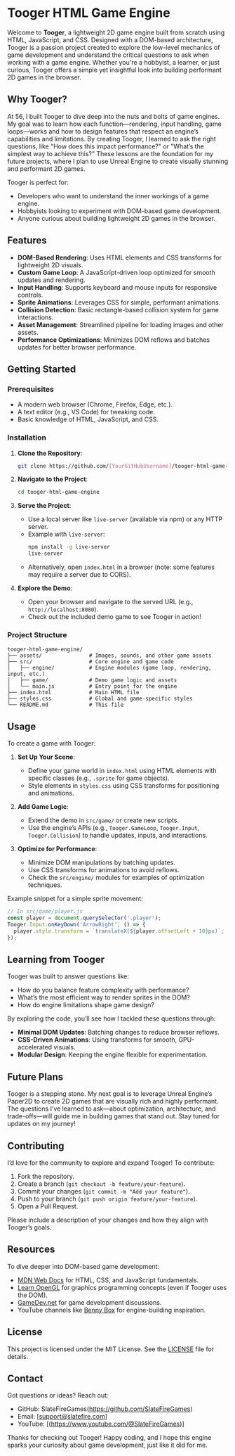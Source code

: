 # Tooger HTML Game Engine

Welcome to **Tooger**, a lightweight 2D game engine built from scratch using HTML, JavaScript, and CSS. Designed with a DOM-based architecture, Tooger is a passion project created to explore the low-level mechanics of game development and understand the critical questions to ask when working with a game engine. Whether you're a hobbyist, a learner, or just curious, Tooger offers a simple yet insightful look into building performant 2D games in the browser.

## Why Tooger?

At 56, I built Tooger to dive deep into the nuts and bolts of game engines. My goal was to learn how each function—rendering, input handling, game loops—works and how to design features that respect an engine’s capabilities and limitations. By creating Tooger, I learned to ask the right questions, like "How does this impact performance?" or "What’s the simplest way to achieve this?" These lessons are the foundation for my future projects, where I plan to use Unreal Engine to create visually stunning and performant 2D games.

Tooger is perfect for:
- Developers who want to understand the inner workings of a game engine.
- Hobbyists looking to experiment with DOM-based game development.
- Anyone curious about building lightweight 2D games in the browser.

## Features

- **DOM-Based Rendering**: Uses HTML elements and CSS transforms for lightweight 2D visuals.
- **Custom Game Loop**: A JavaScript-driven loop optimized for smooth updates and rendering.
- **Input Handling**: Supports keyboard and mouse inputs for responsive controls.
- **Sprite Animations**: Leverages CSS for simple, performant animations.
- **Collision Detection**: Basic rectangle-based collision system for game interactions.
- **Asset Management**: Streamlined pipeline for loading images and other assets.
- **Performance Optimizations**: Minimizes DOM reflows and batches updates for better browser performance.

## Getting Started

### Prerequisites
- A modern web browser (Chrome, Firefox, Edge, etc.).
- A text editor (e.g., VS Code) for tweaking code.
- Basic knowledge of HTML, JavaScript, and CSS.

### Installation
1. **Clone the Repository**:
   ```bash
   git clone https://github.com/[YourGitHubUsername]/tooger-html-game-engine.git
   ```
2. **Navigate to the Project**:
   ```bash
   cd tooger-html-game-engine
   ```
3. **Serve the Project**:
   - Use a local server like `live-server` (available via npm) or any HTTP server.
   - Example with `live-server`:
     ```bash
     npm install -g live-server
     live-server
     ```
   - Alternatively, open `index.html` in a browser (note: some features may require a server due to CORS).

4. **Explore the Demo**:
   - Open your browser and navigate to the served URL (e.g., `http://localhost:8080`).
   - Check out the included demo game to see Tooger in action!

### Project Structure
```
tooger-html-game-engine/
├── assets/               # Images, sounds, and other game assets
├── src/                  # Core engine and game code
│   ├── engine/           # Engine modules (game loop, rendering, input, etc.)
│   ├── game/             # Demo game logic and assets
│   └── main.js           # Entry point for the engine
├── index.html            # Main HTML file
├── styles.css            # Global and game-specific styles
└── README.md             # This file
```

## Usage

To create a game with Tooger:
1. **Set Up Your Scene**:
   - Define your game world in `index.html` using HTML elements with specific classes (e.g., `.sprite` for game objects).
   - Style elements in `styles.css` using CSS transforms for positioning and animations.

2. **Add Game Logic**:
   - Extend the demo in `src/game/` or create new scripts.
   - Use the engine’s APIs (e.g., `Tooger.GameLoop`, `Tooger.Input`, `Tooger.Collision`) to handle updates, inputs, and interactions.

3. **Optimize for Performance**:
   - Minimize DOM manipulations by batching updates.
   - Use CSS transforms for animations to avoid reflows.
   - Check the `src/engine/` modules for examples of optimization techniques.

Example snippet for a simple sprite movement:
```javascript
// In src/game/player.js
const player = document.querySelector('.player');
Tooger.Input.onKeyDown('ArrowRight', () => {
  player.style.transform = `translateX(${player.offsetLeft + 10}px)`;
});
```

## Learning from Tooger

Tooger was built to answer questions like:
- How do you balance feature complexity with performance?
- What’s the most efficient way to render sprites in the DOM?
- How do engine limitations shape game design?

By exploring the code, you’ll see how I tackled these questions through:
- **Minimal DOM Updates**: Batching changes to reduce browser reflows.
- **CSS-Driven Animations**: Using transforms for smooth, GPU-accelerated visuals.
- **Modular Design**: Keeping the engine flexible for experimentation.

## Future Plans

Tooger is a stepping stone. My next goal is to leverage Unreal Engine’s Paper2D to create 2D games that are visually rich and highly performant. The questions I’ve learned to ask—about optimization, architecture, and trade-offs—will guide me in building games that stand out. Stay tuned for updates on my journey!

## Contributing

I’d love for the community to explore and expand Tooger! To contribute:
1. Fork the repository.
2. Create a branch (`git checkout -b feature/your-feature`).
3. Commit your changes (`git commit -m "Add your feature"`).
4. Push to your branch (`git push origin feature/your-feature`).
5. Open a Pull Request.

Please include a description of your changes and how they align with Tooger’s goals.

## Resources

To dive deeper into DOM-based game development:
- [MDN Web Docs](https://developer.mozilla.org/) for HTML, CSS, and JavaScript fundamentals.
- [Learn OpenGL](https://learnopengl.com/) for graphics programming concepts (even if Tooger uses the DOM).
- [GameDev.net](https://www.gamedev.net/) for game development discussions.
- YouTube channels like [Benny Box](https://www.youtube.com/user/BennyBox) for engine-building inspiration.

## License

This project is licensed under the MIT License. See the [LICENSE](LICENSE) file for details.

## Contact

Got questions or ideas? Reach out:
- GitHub: SlateFireGames(https://github.com/SlateFireGames)
- Email: [support@slatefire.com]
- YouTube: [(https://www.youtube.com/@SlateFireGames)]

Thanks for checking out Tooger! Happy coding, and I hope this engine sparks your curiosity about game development, just like it did for me.
